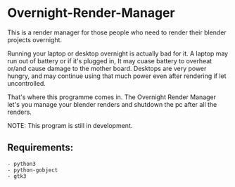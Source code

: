 # Overnight-Render-Manager
This is a render manager for those people who need to render their blender projects overnight. 

Running your laptop or desktop overnight is actually bad for it.
A laptop may run out of battery or if it's plugged in, It may cuase battery to overheat or/and cause damage to the mother board. Desktops are very power hungry, and may continue using that much power even after rendering if let uncontrolled.

That's where this programme comes in. The Overnight Render Manager let's you manage your blender renders and shutdown the pc after all the renders.

NOTE: This program is still in development.

## Requirements:
    - python3
    - python-gobject
    - gtk3
